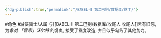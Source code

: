 ```yaml
---
{"dg-publish":true,"permalink":"/BABEL-Ⅱ 第二巴别/数据库/默丁/"}
---
```


#角色 #游侠骑士/从属
与[[BABEL-Ⅱ 第二巴别/数据库/收尾人\|收尾人]]素有旧怨, 为求对 *「管家」沃尔特* 的复仇, 接受了重度改造, 并且似乎勾结了其他势力。